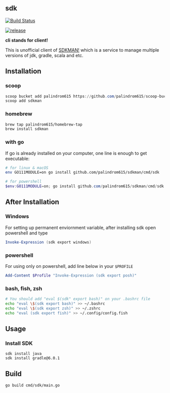 ## sdk

[![Build Status](https://travis-ci.org/palindrom615/sdkman.svg?branch=master)](https://travis-ci.org/palindrom615/sdkman)

[![release](https://github.com/palindrom615/sdkman/workflows/release/badge.svg)](https://github.com/palindrom615/sdkman/releases)

**cli stands for client!**

This is unofficial client of [SDKMAN!](https://sdkman.io/) which is a service to manage multiple versions of jdk, gradle, scala and etc.

## Installation

### scoop

```powershell
scoop bucket add palindrom615 https://github.com/palindrom615/scoop-bucket
scoop add sdkman
```

### homebrew

```zsh
brew tap palindrom615/homebrew-tap
brew install sdkman
```

### with go

If go is already installed on your computer, one line is enough to get executable:

```bash
# for linux & macOS
env GO111MODULE=on go install github.com/palindrom615/sdkman/cmd/sdk
```

```powershell
# for powershell
$env:GO111MODULE=on; go install github.com/palindrom615/sdkman/cmd/sdk
```

## After Installation

### Windows

For setting up permanent enviornment variable, after installing sdk open powershell and type

```powershell
Invoke-Expression (sdk export windows)
```

### powershell

For using only on powershell, add line below in your `$PROFILE`

```powershell
Add-Content $Profile "Invoke-Expression (sdk export posh)"
```

### bash, fish, zsh

```bash
# You should add "eval $(sdk" export bash)" on your .bashrc file
echo "eval \$(sdk export bash)" >> ~/.bashrc
echo "eval \$(sdk export zsh)" >> ~/.zshrc
echo "eval (sdk export fish)" >> ~/.config/config.fish
```

## Usage

### Install SDK

```
sdk install java
sdk install gradle@6.0.1
```

## Build

```bash
go build cmd/sdk/main.go
```
